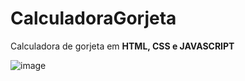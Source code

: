 # CalculadoraGorjeta
 Calculadora de gorjeta em **HTML, CSS e JAVASCRIPT**

![image](https://github.com/JoaoAugustoColassoHandocha/CalculadoraGorjeta/assets/163477998/f9baef6d-7347-4831-a79d-e854d996ee1d)
